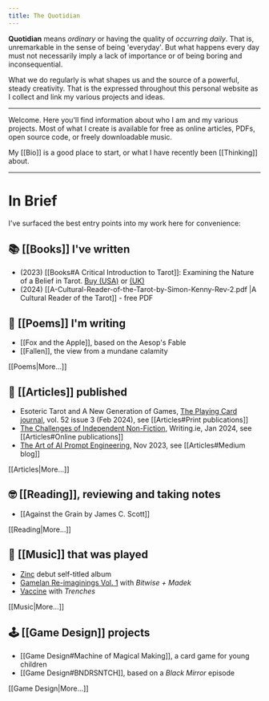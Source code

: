 ```yaml
---
title: The Quotidian
---
```

**Quotidian** means *ordinary* or having the quality of *occurring daily*. That is, unremarkable in the sense of being 'everyday'.  But what happens every day must not necessarily imply a lack of importance or of being boring and inconsequential.

What we do regularly is what shapes us and the source of a powerful, steady creativity. That is the expressed throughout this personal website as I collect and link my various projects and ideas.

---

Welcome. Here you'll find information about who I am and my various projects.
Most of what I create is available for free as online articles, PDFs, open source code, or freely downloadable music.

My [[Bio]] is a good place to start, or what I have recently been [[Thinking]] about.

---

# In Brief

I've surfaced the best entry points into my work here for convenience:

## 📚 [[Books]] I've written
* (2023) [[Books#A Critical Introduction to Tarot]]: Examining the Nature of a Belief in Tarot. [Buy (USA)](https://www.amazon.com/Critical-Introduction-Tarot-Examining-Nature/dp/1803413921) or [(UK)](https://www.amazon.co.uk/Critical-Introduction-Tarot-Examining-Nature/dp/1803413921/)
* (2024) [[A-Cultural-Reader-of-the-Tarot-by-Simon-Kenny-Rev-2.pdf |A Cultural Reader of the Tarot]] - free PDF

## 📜 [[Poems]] I'm writing
* [[Fox and the Apple]], based on the Aesop's Fable
* [[Fallen]], the view from a mundane calamity

[[Poems|More...]]

## 📄 [[Articles]] published
* Esoteric Tarot and A New Generation of Games, [The Playing Card journal](https://www.i-p-c-s.org/wp/home-2/), vol. 52 issue 3 (Feb 2024), see [[Articles#Print publications]]
* [The Challenges of Independent Non-Fiction](https://www.writing.ie/tell-your-own-story/the-challenges-of-independent-non-fiction-by-simon-kenny/), Writing.ie, Jan 2024, see [[Articles#Online publications]]
* [The Art of AI Prompt Engineering](https://medium.com/@skenwrites/the-art-of-ai-prompt-engineering-dd4f23138f7a), Nov 2023, see [[Articles#Medium blog]]

[[Articles|More...]]

## 🤓 [[Reading]], reviewing and taking notes

* [[Against the Grain by James C. Scott]]

[[Reading|More...]]

## 🥁 [[Music]] that was played
* [Zinc](https://zincband.bandcamp.com/album/zinc) debut self-titled album
* [Gamelan Re-imaginings Vol. 1](https://bitwiseandmadek.bandcamp.com/album/gamelan-re-imaginings-vol-1) with *Bitwise + Madek*
* [Vaccine](https://trenchesband.bandcamp.com/album/drainland-split-12) with *Trenches*

[[Music|More...]]

 ## 🕹️ [[Game Design]] projects
 * [[Game Design#Machine of Magical Making]], a card game for young children
 * [[Game Design#BNDRSNTCH]], based on a *Black Mirror* episode

[[Game Design|More...]]